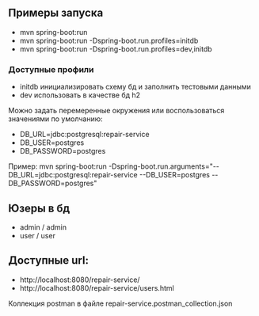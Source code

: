 ## Примеры запуска
* mvn spring-boot:run
* mvn spring-boot:run -Dspring-boot.run.profiles=initdb
* mvn spring-boot:run -Dspring-boot.run.profiles=dev,initdb

### Доступные профили
* initdb инициализировать схему бд и заполнить тестовыми данными
* dev использовать в качестве бд h2 

Можно задать перемеренные окружения или воспользоваться значениями по умолчанию:
* DB_URL=jdbc:postgresql:repair-service
* DB_USER=postgres
* DB_PASSWORD=postgres

Пример:
mvn spring-boot:run -Dspring-boot.run.arguments="--DB_URL=jdbc:postgresql:repair-service 
    --DB_USER=postgres --DB_PASSWORD=postgres"

## Юзеры в бд
* admin / admin
* user / user


## Доступные url:
* http://localhost:8080/repair-service/
* http://localhost:8080/repair-service/users.html



Коллекция postman в файле repair-service.postman_collection.json
